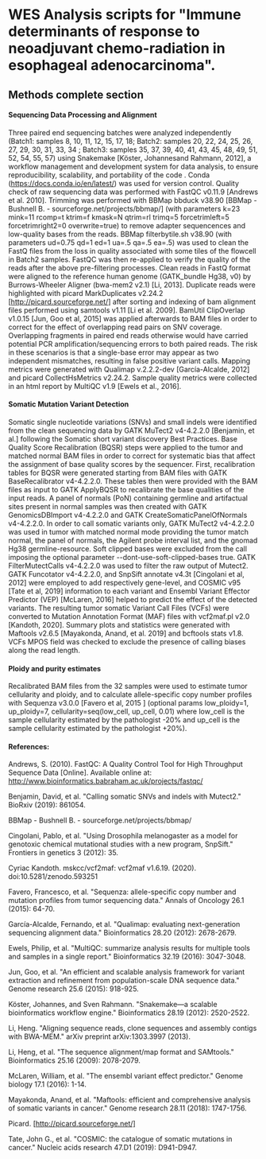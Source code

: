 # WES Analysis scripts for "Immune determinants of response to neoadjuvant chemo-radiation in esophageal adenocarcinoma".
## Methods complete section

#### Sequencing Data Processing and Alignment
Three paired end sequencing batches were analyzed independently (Batch1: samples 8, 10, 11, 12, 15, 17, 18; Batch2: samples 20, 22, 24, 25, 26, 27, 29, 30, 31, 33, 34 ; Batch3: samples 35, 37, 39, 40, 41, 43, 45, 48, 49, 51, 52, 54, 55, 57) using Snakemake [Köster, Johannesand Rahmann, 2012], a workflow management and development system for data analysis, to ensure reproducibility, scalability, and portability of the code . Conda (https://docs.conda.io/en/latest/) was used for version control.
Quality check of raw sequencing data was performed with  FastQC v0.11.9 [Andrews et al. 2010]. Trimming was performed with BBMap bbduck v38.90 [BBMap - Bushnell B. - sourceforge.net/projects/bbmap/] (with parameters k=23 mink=11 rcomp=t ktrim=f kmask=N qtrim=rl trimq=5 forcetrimleft=5 forcetrimright2=0 overwrite=true) to remove adapter sequencences and low-quality bases from the reads. BBMap filterbytile.sh v38.90 (with parameters ud=0.75 qd=1 ed=1 ua=.5 qa=.5 ea=.5) was used to clean the FastQ files from the loss in quality associated with some tiles of the flowcell in Batch2 samples. FastQC was then re-applied to verify the quality of the reads after the above pre-filtering processes. 
Clean reads in FastQ format were aligned to the reference human genome (GATK_bundle Hg38, v0) by Burrows-Wheeler Aligner (bwa-mem2 v2.1) [Li, 2013]. Duplicate reads were highlighted with picard MarkDuplicates v2.24.2 [http://picard.sourceforge.net/] after sorting and indexing of bam alignment files performed using samtools v1.11 [Li et al. 2009]. BamUtil ClipOverlap v1.0.15 [Jun, Goo et al, 2015] was applied afterwards to BAM files in order to correct for the effect of overlapping read pairs on SNV coverage. Overlapping fragments in paired end reads otherwise would have carried potential PCR amplification/sequencing errors to both paired reads. The risk in these scenarios is that a single-base error may appear as two independent mismatches, resulting in false positive variant calls. Mapping metrics were generated with Qualimap v.2.2.2-dev [García-Alcalde, 2012] and picard CollectHsMetrics v2.24.2. Sample quality metrics were collected in an html report by MultiQC v1.9 [Ewels et al., 2016].

#### Somatic Mutation Variant Detection

Somatic single nucleotide variations (SNVs) and small indels were identified from the clean sequencing data by GATK MuTect2 v4-4.2.2.0 [Benjamin, et al.] following the Somatic short variant discovery Best Practices.  Base Quality Score Recalibration (BQSR) steps were applied to the tumor and matched normal BAM files in order to correct for systematic bias that affect the assignment of base quality scores by the sequencer. First, recalibration tables for BQSR were generated starting from BAM files with GATK BaseRecalibrator v4-4.2.2.0. These tables then were provided with the BAM files as input to GATK ApplyBQSR to recalibrate the base qualities of the input reads.
A panel of normals (PoN) containing germline and artifactual sites present in normal samples was then created with GATK GenomicsDBImport v4-4.2.2.0 and GATK CreateSomaticPanelOfNormals v4-4.2.2.0.
In order to call somatic variants only, GATK MuTect2 v4-4.2.2.0 was used in tumor with matched normal mode providing the tumor match normal, the panel of normals, the Agilent probe interval list, and the gnomad Hg38 germline-resource. Soft clipped bases were excluded from the call imposing the optional parameter --dont-use-soft-clipped-bases true.
GATK FilterMutectCalls v4-4.2.2.0 was used to filter the raw output of Mutect2. GATK Funcotator v4-4.2.2.0, and SnpSift annotate v4.3t [Cingolani et al, 2012] were employed to add respectively gene-level, and COSMIC v95 [Tate et al, 2019] information to each variant and Ensembl Variant Effector Predictor (VEP) [McLaren, 2016] helped to predict the effect of the detected variants. The resulting tumor somatic Variant Call Files (VCFs) were converted to Mutation Annotation Format (MAF) files with vcf2maf.pl v2.0 [Kandoth, 2020]. Summary plots and statistics were generated with Maftools v2.6.5 [Mayakonda, Anand, et al. 2019] and bcftools stats v1.8. VCFs MPOS field was checked to exclude the presence of calling biases along the read length.


#### Ploidy and purity estimates

Recalibrated BAM files from the 32 samples were used to estimate tumor cellularity and ploidy, and to calculate allele-specific copy number profiles with Sequenza v3.0.0 [Favero et al, 2015 ] (optional params low_ploidy=1, up_ploidy=7, cellularity=seq(low_cell, up_cell, 0.01) where low_cell is the sample cellularity estimated by the pathologist -20% and up_cell is the sample cellularity estimated by the pathologist +20%).



#### References:


Andrews, S. (2010). FastQC:  A Quality Control Tool for High Throughput Sequence Data [Online]. Available online at: http://www.bioinformatics.babraham.ac.uk/projects/fastqc/

Benjamin, David, et al. "Calling somatic SNVs and indels with Mutect2." BioRxiv (2019): 861054.

BBMap - Bushnell B. - sourceforge.net/projects/bbmap/

Cingolani, Pablo, et al. "Using Drosophila melanogaster as a model for genotoxic chemical mutational studies with a new program, SnpSift." Frontiers in genetics 3 (2012): 35.

Cyriac Kandoth. mskcc/vcf2maf: vcf2maf v1.6.19. (2020). doi:10.5281/zenodo.593251

Favero, Francesco, et al. "Sequenza: allele-specific copy number and mutation profiles from tumor sequencing data." Annals of Oncology 26.1 (2015): 64-70.

García-Alcalde, Fernando, et al. "Qualimap: evaluating next-generation sequencing alignment data." Bioinformatics 28.20 (2012): 2678-2679.

Ewels, Philip, et al. "MultiQC: summarize analysis results for multiple tools and samples in a single report." Bioinformatics 32.19 (2016): 3047-3048.

Jun, Goo, et al. "An efficient and scalable analysis framework for variant extraction and refinement from population-scale DNA sequence data." Genome research 25.6 (2015): 918-925.


Köster, Johannes, and Sven Rahmann. "Snakemake—a scalable bioinformatics workflow engine." Bioinformatics 28.19 (2012): 2520-2522.

Li, Heng. "Aligning sequence reads, clone sequences and assembly contigs with BWA-MEM." arXiv preprint arXiv:1303.3997 (2013).

Li, Heng, et al. "The sequence alignment/map format and SAMtools." Bioinformatics 25.16 (2009): 2078-2079.

McLaren, William, et al. "The ensembl variant effect predictor." Genome biology 17.1 (2016): 1-14.

Mayakonda, Anand, et al. "Maftools: efficient and comprehensive analysis of somatic variants in cancer." Genome research 28.11 (2018): 1747-1756.

Picard. [http://picard.sourceforge.net/]

Tate, John G., et al. "COSMIC: the catalogue of somatic mutations in cancer." Nucleic acids research 47.D1 (2019): D941-D947.



